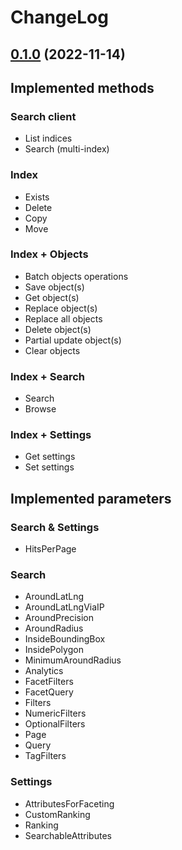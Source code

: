 # ChangeLog

## [0.1.0](https://github.com/VladislavFitz/algoliasearch-client-swift-modern/tree/0.1.0) (2022-11-14)

## Implemented methods

### Search client
- List indices
- Search (multi-index)

### Index
- Exists
- Delete
- Copy
- Move

### Index + Objects
- Batch objects operations
- Save object(s)
- Get object(s)
- Replace object(s)
- Replace all objects
- Delete object(s)
- Partial update object(s)
- Clear objects

### Index + Search
- Search
- Browse

### Index + Settings
- Get settings
- Set settings

## Implemented parameters

### Search & Settings
- HitsPerPage

### Search
- AroundLatLng
- AroundLatLngViaIP
- AroundPrecision
- AroundRadius
- InsideBoundingBox
- InsidePolygon
- MinimumAroundRadius
- Analytics
- FacetFilters
- FacetQuery
- Filters
- NumericFilters
- OptionalFilters
- Page
- Query
- TagFilters

### Settings
- AttributesForFaceting
- CustomRanking
- Ranking
- SearchableAttributes
